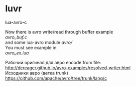 luvr
====

lua-avro-c  

Now there is avro write/read through buffer example  
*avro_buf.c*  
and some lua-avro module *avro/*  
You must see example in  
*avro_ex.lua*  

Рабочий оригинал для авро encode from file:  
http://dcreager.github.io/avro-examples/resolved-writer.html  
Исходники авро (ветка trunk)  
https://github.com/apache/avro/tree/trunk/lang/c  
